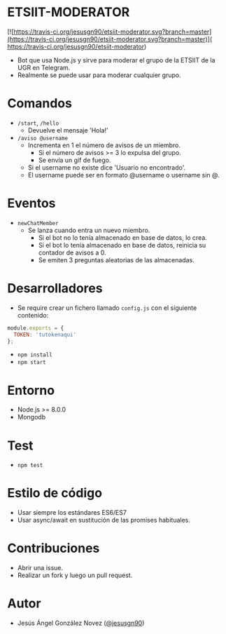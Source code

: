 # ETSIIT-MODERATOR

[![https://travis-ci.org/jesusgn90/etsiit-moderator.svg?branch=master](https://travis-ci.org/jesusgn90/etsiit-moderator.svg?branch=master)](
https://travis-ci.org/jesusgn90/etsiit-moderator)

- Bot que usa Node.js y sirve para moderar el grupo de la ETSIIT de la UGR en Telegram.
- Realmente se puede usar para moderar cualquier grupo.

# Comandos

- `/start`, `/hello`
  - Devuelve el mensaje 'Hola!'
- `/aviso @username`
  - Incrementa en 1 el número de avisos de un miembro.
    - Si el número de avisos >= 3 lo expulsa del grupo.
    - Se envía un gif de fuego.
  - Si el username no existe dice 'Usuario no encontrado'.
  - El username puede ser en formato @username o username sin @.

# Eventos

- `newChatMember`
  - Se lanza cuando entra un nuevo miembro.
    - Si el bot no lo tenía almacenado en base de datos, lo crea.
    - Si el bot lo tenía almacenado en base de datos, reinicia su contador de avisos a 0.
    - Se emiten 3 preguntas aleatorias de las almacenadas.

# Desarrolladores
- Se require crear un fichero llamado `config.js` con el siguiente contenido:

```js
module.exports = {
  TOKEN: 'tutokenaqui'
};
```

- `npm install`
- `npm start`

# Entorno

- Node.js >= 8.0.0
- Mongodb

# Test
- `npm test`

# Estilo de código
- Usar siempre los estándares ES6/ES7
- Usar async/await en sustitución de las promises habituales.

# Contribuciones
- Abrir una issue.
- Realizar un fork y luego un pull request.

# Autor
- Jesús Ángel González Novez ([@jesusgn90](https://github.com/jesusgn90))